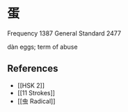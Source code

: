 # 蛋
Frequency 1387
General Standard 2477

dàn
eggs; term of abuse

## References
- [[HSK 2]]
- [[11 Strokes]]
- [[虫 Radical]]
